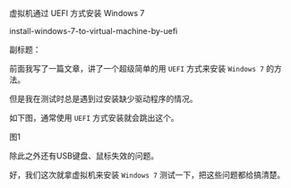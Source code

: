 虚拟机通过 UEFI 方式安装 Windows 7

install-windows-7-to-virtual-machine-by-uefi

副标题：



前面我写了一篇文章，讲了一个超级简单的用 `UEFI` 方式来安装 `Windows 7` 的方法。

但是我在测试时总是遇到过安装缺少驱动程序的情况。

如下图，通常使用 `UEFI` 方式安装就会跳出这个。

图1



除此之外还有USB键盘、鼠标失效的问题。

好，我们这次就拿虚拟机来安装 `Windows 7` 测试一下，把这些问题都给搞清楚。



